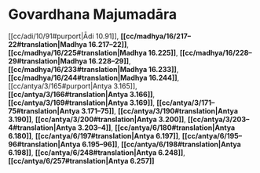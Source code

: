 # Govardhana Majumadāra

[[cc/adi/10/91#purport|Ādi 10.91]], **[[cc/madhya/16/217–22#translation|Madhya 16.217–22]]**, **[[cc/madhya/16/225#translation|Madhya 16.225]]**, **[[cc/madhya/16/228–29#translation|Madhya 16.228–29]]**, **[[cc/madhya/16/233#translation|Madhya 16.233]]**, **[[cc/madhya/16/244#translation|Madhya 16.244]]**, [[cc/antya/3/165#purport|Antya 3.165]], **[[cc/antya/3/166#translation|Antya 3.166]]**, **[[cc/antya/3/169#translation|Antya 3.169]]**, **[[cc/antya/3/171–75#translation|Antya 3.171–75]]**, **[[cc/antya/3/190#translation|Antya 3.190]]**, **[[cc/antya/3/200#translation|Antya 3.200]]**, **[[cc/antya/3/203–4#translation|Antya 3.203–4]]**, **[[cc/antya/6/180#translation|Antya 6.180]]**, **[[cc/antya/6/197#translation|Antya 6.197]]**, **[[cc/antya/6/195–96#translation|Antya 6.195–96]]**, **[[cc/antya/6/198#translation|Antya 6.198]]**, **[[cc/antya/6/248#translation|Antya 6.248]]**, **[[cc/antya/6/257#translation|Antya 6.257]]**

